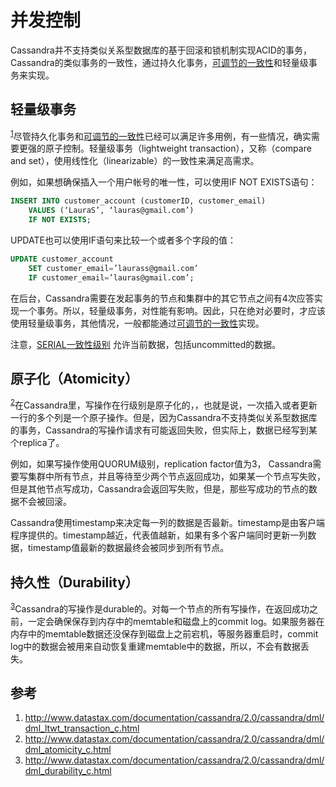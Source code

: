 # 并发控制

Cassandra并不支持类似关系型数据库的基于回滚和锁机制实现ACID的事务，Cassandra的类似事务的一致性，通过持久化事务，[可调节的一致性](../replication/turnable_consistency.html)和轻量级事务来实现。

## 轻量级事务

<sup>[1](#ref_1)</sup>尽管持久化事务和[可调节的一致性](../replication/turnable_consistency.html)已经可以满足许多用例，有一些情况，确实需要更强的原子控制。轻量级事务（lightweight transaction），又称（compare and set），使用线性化（linearizable）的一致性来满足高需求。

例如，如果想确保插入一个用户帐号的唯一性，可以使用IF NOT EXISTS语句：

```SQL
INSERT INTO customer_account (customerID, customer_email)
    VALUES (‘LauraS’, ‘lauras@gmail.com’)
    IF NOT EXISTS;
```

UPDATE也可以使用IF语句来比较一个或者多个字段的值：

```SQL
UPDATE customer_account
    SET customer_email=’laurass@gmail.com’
    IF customer_email=’lauras@gmail.com’;
```
在后台，Cassandra需要在发起事务的节点和集群中的其它节点之间有4次应答实现一个事务。所以，轻量级事务，对性能有影响。因此，只在绝对必要时，才应该使用轻量级事务，其他情况，一般都能通过[可调节的一致性](../replication/turnable_consistency.html)实现。

注意，[SERIAL一致性级别](../replication/turnable_consistency.html) 允许当前数据，包括uncommitted的数据。

## 原子化（Atomicity）

<sup>[2](#ref_2)</sup>在Cassandra里，写操作在行级别是原子化的，，也就是说，一次插入或者更新一行的多个列是一个原子操作。但是，因为Cassandra不支持类似关系型数据库的事务，Cassandra的写操作请求有可能返回失败，但实际上，数据已经写到某个replica了。

例如，如果写操作使用QUORUM级别，replication factor值为3， Cassandra需要写集群中所有节点，并且等待至少两个节点返回成功，如果某一个节点写失败，但是其他节点写成功，Cassandra会返回写失败，但是，那些写成功的节点的数据不会被回滚。

Cassandra使用timestamp来决定每一列的数据是否最新。timestamp是由客户端程序提供的。timestamp越近，代表值越新，如果有多个客户端同时更新一列数据，timestamp值最新的数据最终会被同步到所有节点。

## 持久性（Durability）

<sup>[3](#ref_3)</sup>Cassandra的写操作是durable的。对每一个节点的所有写操作，在返回成功之前，一定会确保保存到内存中的memtable和磁盘上的commit log。如果服务器在内存中的memtable数据还没保存到磁盘上之前宕机，等服务器重启时，commit log中的数据会被用来自动恢复重建memtable中的数据，所以，不会有数据丢失。

## 参考

1. <a name="ref_1"></a>http://www.datastax.com/documentation/cassandra/2.0/cassandra/dml/dml_ltwt_transaction_c.html
2. <a name="ref_2"></a>http://www.datastax.com/documentation/cassandra/2.0/cassandra/dml/dml_atomicity_c.html
3. <a name="ref_3"></a>http://www.datastax.com/documentation/cassandra/2.0/cassandra/dml/dml_durability_c.html
